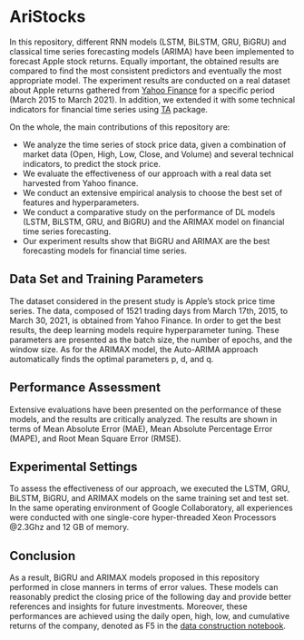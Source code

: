 # AriStocks
In this repository, different RNN models (LSTM, BiLSTM, GRU, BiGRU) and classical time series forecasting models (ARIMA) have been implemented to forecast Apple stock returns. 
Equally important, the obtained results are compared to find the most consistent predictors and eventually the most appropriate model. The experiment results are conducted on a real dataset about Apple returns gathered from [Yahoo Finance](https://finance.yahoo.com/quote/AAPL/history?p=AAPL) for a specific period (March 2015 to March 2021). In addition, we extended it with some technical indicators for financial time series using [TA](https://github.com/bukosabino/ta) package. 

On the whole, the main contributions of this repository are:
* We analyze the time series of stock price data, given a combination of market data (Open, High, Low, Close, and Volume) and several technical indicators, to predict the stock price.
* We evaluate the effectiveness of our approach with a real data set harvested from Yahoo finance. 
* We conduct an extensive empirical analysis to choose the best set of features and hyperparameters. 
* We conduct a comparative study on the performance of DL models (LSTM, BiLSTM, GRU, and BiGRU) and the ARIMAX model on financial time series forecasting.
* Our experiment results show that BiGRU and ARIMAX are the best forecasting models for financial time series. 

## Data Set and Training Parameters

The dataset considered in the present study is Apple’s stock price time series.
The data, composed of 1521 trading days from March 17th, 2015, to March 30, 2021, is obtained from Yahoo Finance.
In order to get the best results, the deep learning models require hyperparameter tuning. These parameters are presented as the batch size, the number of epochs, and the window size.
As for the ARIMAX model, the Auto-ARIMA approach automatically finds the optimal parameters p, d, and q.

## Performance Assessment
Extensive evaluations have been presented on the performance of these models, and the results are critically analyzed. The results are shown in terms of Mean Absolute Error (MAE), Mean Absolute Percentage Error (MAPE), and Root Mean Square Error (RMSE).

## Experimental Settings
To assess the effectiveness of our approach, we executed the LSTM, GRU, BiLSTM, BiGRU, and ARIMAX models on the same training set and test set. In the same operating environment of Google Collaboratory, all experiences were conducted with one single-core hyper-threaded Xeon Processors @2.3Ghz and 12 GB of memory.

## Conclusion
As a result, BiGRU and ARIMAX models proposed in this repository performed in close manners in terms of error values. These models can reasonably predict the closing price of the following day and provide better references and insights for future investments. Moreover, these performances are achieved using the daily open, high, low, and cumulative returns of the company, denoted as F5 in the [data construction notebook](https://github.com/s0v1x/AriStocks/blob/main/Data_Construction.ipynb).
